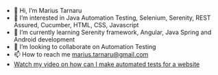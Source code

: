 - 👋 Hi, I’m Marius Tarnaru
- 👀 I’m interested in Java Automation Testing, Selenium, Serenity, REST Assured, Cucumber, HTML, CSS, Javascript
- 🌱 I’m currently learning Serenity framework, Angular, Java Spring and Android development
- 💞️ I’m looking to collaborate on Automation Testing
- 📫 How to reach me marius.tarnaru@gmail.com
- [Watch my video on how can I make automated tests for a website](https://www.youtube.com/watch?v=xLPGAZmyP3A)

<!---
MariusTarnaru/MariusTarnaru is a ✨ special ✨ repository because its `README.md` (this file) appears on your GitHub profile.
You can click the Preview link to take a look at your changes.
--->
